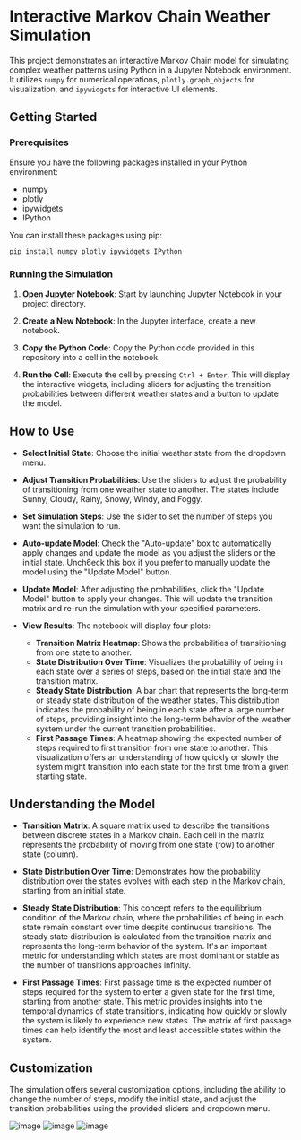 # Interactive Markov Chain Weather Simulation

This project demonstrates an interactive Markov Chain model for simulating complex weather patterns using Python in a Jupyter Notebook environment. It utilizes `numpy` for numerical operations, `plotly.graph_objects` for visualization, and `ipywidgets` for interactive UI elements.

## Getting Started

### Prerequisites

Ensure you have the following packages installed in your Python environment:

- numpy
- plotly
- ipywidgets
- IPython

You can install these packages using pip:

```bash
pip install numpy plotly ipywidgets IPython
```

### Running the Simulation

1. **Open Jupyter Notebook**: Start by launching Jupyter Notebook in your project directory.

2. **Create a New Notebook**: In the Jupyter interface, create a new notebook.

3. **Copy the Python Code**: Copy the Python code provided in this repository into a cell in the notebook.

4. **Run the Cell**: Execute the cell by pressing `Ctrl + Enter`. This will display the interactive widgets, including sliders for adjusting the transition probabilities between different weather states and a button to update the model.

## How to Use

- **Select Initial State**: Choose the initial weather state from the dropdown menu.
  
- **Adjust Transition Probabilities**: Use the sliders to adjust the probability of transitioning from one weather state to another. The states include Sunny, Cloudy, Rainy, Snowy, Windy, and Foggy.

- **Set Simulation Steps**: Use the slider to set the number of steps you want the simulation to run.

- **Auto-update Model**: Check the "Auto-update" box to automatically apply changes and update the model as you adjust the sliders or the initial state. Unch6eck this box if you prefer to manually update the model using the "Update Model" button.

- **Update Model**: After adjusting the probabilities, click the "Update Model" button to apply your changes. This will update the transition matrix and re-run the simulation with your specified parameters.

- **View Results**: The notebook will display four plots:
  - **Transition Matrix Heatmap**: Shows the probabilities of transitioning from one state to another.
  - **State Distribution Over Time**: Visualizes the probability of being in each state over a series of steps, based on the initial state and the transition matrix.
  - **Steady State Distribution**: A bar chart that represents the long-term or steady state distribution of the weather states. This distribution indicates the probability of being in each state after a large number of steps, providing insight into the long-term behavior of the weather system under the current transition probabilities.
  - **First Passage Times**: A heatmap showing the expected number of steps required to first transition from one state to another. This visualization offers an understanding of how quickly or slowly the system might transition into each state for the first time from a given starting state.

## Understanding the Model

- **Transition Matrix**: A square matrix used to describe the transitions between discrete states in a Markov chain. Each cell in the matrix represents the probability of moving from one state (row) to another state (column).

- **State Distribution Over Time**: Demonstrates how the probability distribution over the states evolves with each step in the Markov chain, starting from an initial state.

- **Steady State Distribution**: This concept refers to the equilibrium condition of the Markov chain, where the probabilities of being in each state remain constant over time despite continuous transitions. The steady state distribution is calculated from the transition matrix and represents the long-term behavior of the system. It's an important metric for understanding which states are most dominant or stable as the number of transitions approaches infinity.

- **First Passage Times**: First passage time is the expected number of steps required for the system to enter a given state for the first time, starting from another state. This metric provides insights into the temporal dynamics of state transitions, indicating how quickly or slowly the system is likely to experience new states. The matrix of first passage times can help identify the most and least accessible states within the system.


## Customization

The simulation offers several customization options, including the ability to change the number of steps, modify the initial state, and adjust the transition probabilities using the provided sliders and dropdown menu.

![image](https://github.com/Flubbeh/WeatherTransitionMarkovModel/assets/26907138/7e9c7d35-07d6-4fb4-a6d0-c99cba07f2cc)
![image](https://github.com/Flubbeh/WeatherTransitionMarkovModel/assets/26907138/94b317ed-6b4e-4578-ab73-01a91822d70f)
![image](https://github.com/Flubbeh/WeatherTransitionMarkovModel/assets/26907138/6a8af43f-f04d-4cb4-b23e-3b6dacbdf62f)